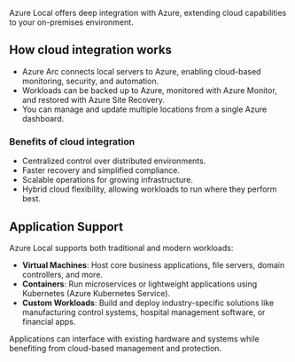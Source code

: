 Azure Local offers deep integration with Azure, extending cloud capabilities to your on-premises environment.

## How cloud integration works

- Azure Arc connects local servers to Azure, enabling cloud-based monitoring, security, and automation.
- Workloads can be backed up to Azure, monitored with Azure Monitor, and restored with Azure Site Recovery.
- You can manage and update multiple locations from a single Azure dashboard.

### Benefits of cloud integration

- Centralized control over distributed environments.
- Faster recovery and simplified compliance.
- Scalable operations for growing infrastructure.
- Hybrid cloud flexibility, allowing workloads to run where they perform best.

## Application Support

Azure Local supports both traditional and modern workloads:

- **Virtual Machines**: Host core business applications, file servers, domain controllers, and more.
- **Containers**: Run microservices or lightweight applications using Kubernetes (Azure Kubernetes Service).
- **Custom Workloads**: Build and deploy industry-specific solutions like manufacturing control systems, hospital management software, or financial apps.

Applications can interface with existing hardware and systems while benefiting from cloud-based management and protection.